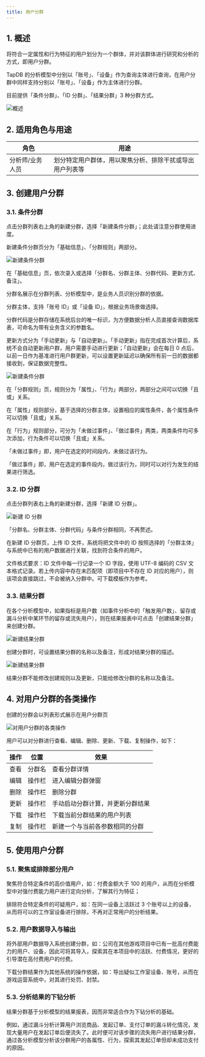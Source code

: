 ```yaml
---
title: 用户分群
---
```


## 1. 概述

将符合一定属性和行为特征的用户划分为一个群体，并对该群体进行研究和分析的方式，即用户分群。

TapDB 的分析模型中分别以「账号」、「设备」作为查询主体进行查询，在用户分群中同样支持分别以「账号」、「设备」作为主体进行分群。

目前提供「条件分群」、「ID 分群」、「结果分群」3 种分群方式。

![概述](/img/customEvent/cluster_summary.png)

## 2. 适用角色与用途

| 角色            | 用途                                                     |
| --------------- | -------------------------------------------------------- |
| 分析师/业务人员 | 划分特定用户群体，用以聚焦分析、排除干扰或导出用户列表等 |

## 3. 创建用户分群

### 3.1. 条件分群

点击分群列表右上角的新建分群，选择「新建条件分群」；此处请注意分群使用进度。

新建条件分群页分为「基础信息」、「分群规则」两部分。

![新建条件分群](/img/customEvent/cluster_create_condition_cluster1.png)

在「基础信息」页，依次录入或选择「分群名、分群主体、分群代码、更新方式、备注」。

分群名展示在分群列表、分析模型中，是业务人员识别分群的依据。

分群主体，支持「账号 ID」或「设备 ID」，根据业务场景做选择。

分群代码是分群存储在系统后台的唯一标识，为方便数据分析人员直接查询数据库表，可命名为带有业务含义的参数名。

更新方式分为「手动更新」与「自动更新」。「手动更新」指在完成首次计算后，系统不会自动更新用户群，用户需要手动进行更新；「自动更新」会在每日 0 点后，以前一日作为基准进行用户群更新，可以设置更新延迟以确保所有前一日的数据都接收到，保证数据完整性。

![新建条件分群](/img/customEvent/cluster_create_condition_cluster2.png)

在「分群规则」页，规则分为「属性」、「行为」两部分，两部分之间可以切换「且或」关系。

在「属性」规则部分，基于选择的分群主体，设置相应的属性条件，各个属性条件可以切换「且或」关系。

在「行为」规则部分，可分为「未做过事件」、「做过事件」两类，两类条件均可多次添加，行为条件可以切换「且或」关系。

「未做过事件」即，用户在选定的时间段内，未做过该行为。

「做过事件」即，用户在选定的事件段内，做过该行为，同时可以对行为发生的结果进行筛选。

### 3.2. ID 分群

点击分群列表右上角的新建分群，选择「新建 ID 分群」。

![新建 ID 分群](/img/customEvent/cluster_create_id_cluster.png)

「分群名、分群主体、分群代码」与条件分群相同，不再赘述。

在新建 ID 分群页，上传 ID 文件，系统将把文件中的 ID 按照选择的「分群主体」与系统中已有的用户数据进行关联，找到符合条件的用户。

文件格式要求：ID 文件中每一行记录一个 ID 字段，使用 UTF-8 编码的 CSV 文本格式记录。若上传内容中存在未匹配项（即项目中不存在 ID 对应的用户），则该项会直接跳过，不会被纳入分群中。可下载模板作为参考。

### 3.3. 结果分群

在各个分析模型中，如果指标是用户数（如事件分析中的「触发用户数」、留存或漏斗分析中某环节的留存或流失用户），则在结果报表中可点击「创建结果分群」来创建分群。

![新建结果分群](/img/customEvent/cluster_create_result_cluster1.png)

创建分群时，可设置结果分群的名称以及备注，形成对结果分群的描述。

![新建结果分群](/img/customEvent/cluster_create_result_cluster2.png)

结果分群不能修改创建规则以及更新，只能给修改分群的名称以及备注。

## 4. 对用户分群的各类操作

创建的分群会以列表形式展示在用户分群页

![对用户分群的各类操作](/img/customEvent/cluster_operation.png)

用户可以对分群进行查看、编辑、删除、更新、下载、复制操作，如下：

| 操作 | 位置   | 效果                             |
| ---- | ------ | -------------------------------- |
| 查看 | 分群名 | 查看分群详情                     |
| 编辑 | 操作栏 | 进入编辑分群弹窗                 |
| 删除 | 操作栏 | 删除分群                         |
| 更新 | 操作栏 | 手动启动分群计算，并更新分群结果 |
| 下载 | 操作栏 | 下载当前分群结果的用户列表       |
| 复制 | 操作栏 | 新建一个与当前各参数相同的分群   |

## 5. 使用用户分群

### 5.1. 聚焦或排除部分用户

聚焦符合特定条件的高价值用户，如：付费金额大于 100 的用户，从而在分析模型中对强付费能力用户进行定向分析，了解其行为特征；

排除符合特定条件的可疑用户，如：在同一设备上活跃过 3 个账号以上的设备，从而将可以的工作室设备进行排除，不再对正常用户的分析结果。

### 5.2. 用户数据导入与输出

将外部用户数据导入系统创建分群，如：公司在其他游戏项目中已有一批高付费能力的用户、设备，因此可将其导入，探索其在本项目中的活跃、付费情况，更好的引导潜在高付费用户的付费。

下载分群结果作为其他系统的操作依据，如：导出疑似工作室设备、账号，从而在游戏运营系统中，对其进行处罚、封禁。

### 5.3. 分析结果的下钻分析

结果分群基于分析模型的结果报表，因而非常适合作为下钻分析的基础。

例如，通过漏斗分析计算用户浏览商品、发起订单、支付订单的漏斗转化情况，发现大量用户在发起订单后便流失了。此时便可对该步骤的流失用户进行结果分群，通过各分析模型分析该分群用户的各属性、行为，探索其发起订单但却未成功支付的原因。
